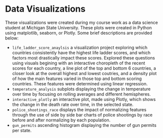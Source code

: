 # Data Visualizations

These visualizations were created during my course work as a data science student at Michigan State University. These plots were created in Python using matplotlib, seaborn, or Plotly. Some brief descriptions are provided below:

* `life_ladder_score_anaylsis` a visualization project exploring which countries consistently have the highest life ladder scores, and which factors most drastically impact these scores. Explored these questions using visuals begining with an interactive choropleth of the recent scores for each country, a line plot of the top and bottom 6 countries, a closer look at the overall highest and lowest coutries, and a density plot of how the main features varied in those top and bottom scoring countries. These features were determined using linear regression.
* `temperature_analysis` subplots displaying the change in temperature over time by focusing on rolling averages and different hemispheres.  
* `interactive_plotly` an interactive plot, made using Plotly, which shows the change in the death rate over time, in the selected state.
* `police_shootings_race` displays the impact of normalizing features through the use of side by side bar charts of police shootings by race before and after normalizing by each population. 
* `gun_permits` ascending histogram displaying the number of gun permits per state.
